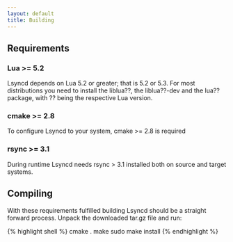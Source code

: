 ```yaml
---
layout: default
title: Building
---
```


## Requirements

### Lua >= 5.2
Lsyncd depends on Lua 5.2 or greater; that is 5.2 or 5.3. For most distributions you need to install the liblua??, the liblua??-dev and the lua?? package, with ?? being the respective Lua version.

### cmake >= 2.8

To configure Lsyncd to your system, cmake >= 2.8 is required

### rsync >= 3.1
During runtime Lsyncd needs rsync > 3.1 installed both on source and target systems.

## Compiling

With these requirements fulfilled building Lsyncd should be a straight forward process. Unpack the downloaded tar.gz file and run:

{% highlight shell %}
cmake .
make
sudo make install
{% endhighlight %}
